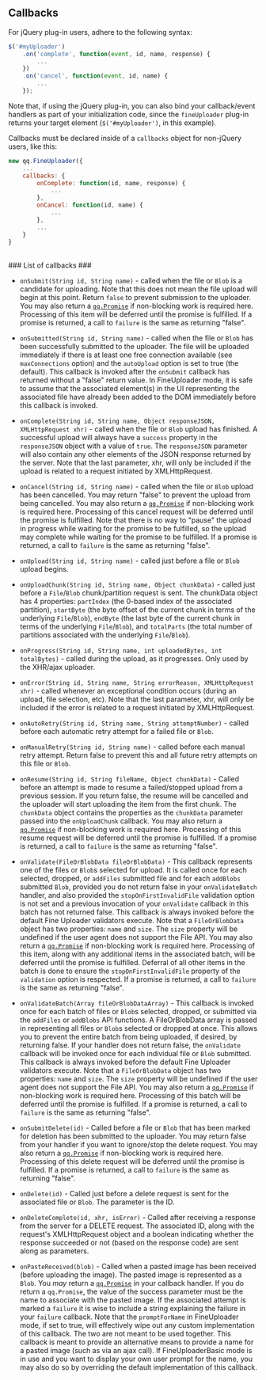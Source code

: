 ## Callbacks ##

For jQuery plug-in users, adhere to the following syntax:
```javascript
$('#myUploader')
    .on('complete', function(event, id, name, response) {
        ...
    })
    .on('cancel', function(event, id, name) {
        ...
    });
```

Note that, if using the jQuery plug-in, you can also bind your callback/event handlers as part of your initialization code, since
the `fineUploader` plug-in returns your target element (`$('#myUploader')`, in this example).

Callbacks must be declared inside of a `callbacks` object for non-jQuery users, like this:
```javascript
new qq.FineUploader({
    ...
    callbacks: {
        onComplete: function(id, name, response) {
            ...
        },
        onCancel: function(id, name) {
            ...
        },
        ...
    }
}
```

<br/>
### List of callbacks ###

* `onSubmit(String id, String name)` - called when the file or `Blob` is a candidate for uploading.
Note that this does not mean the file upload will begin at this point.  Return `false` to prevent submission to the uploader.
You may also return a [`qq.Promise`](promise.md) if non-blocking work is required here.  Processing of this item will be deferred
until the promise is fulfilled.  If a promise is returned, a call to `failure` is the same as returning "false".

* `onSubmitted(String id, String name)` - called when the file or `Blob` has been successfully submitted to the uploader.  The
file will be uploaded immediately if there is at least one free connection available (see `maxConnections` option) and the `autoUpload`
option is set to true (the default).  This callback is invoked after the `onSubmit` callback has returned without a "false" return value.
In FineUploader mode, it is safe to assume that the associated element(s) in the UI representing the associated file have already been added
to the DOM immediately before this callback is invoked.

* `onComplete(String id, String name, Object responseJSON, XMLHttpRequest xhr)` - called when the file or `Blob` upload has finished.
A successful upload will always have a `success` property in the `responseJSON` object with a value of `true`.  The
`responseJSON` parameter will also contain any other elements of the JSON response returned by the server.  Note that
the last parameter, xhr, will only be included if the upload is related to a request initiated by XMLHttpRequest.

* `onCancel(String id, String name)` - called when the file or `Blob` upload has been cancelled.  You may return "false" to
prevent the upload from being cancelled.  You may also return a [`qq.Promise`](promise.md) if non-blocking work is required
here.  Processing of this cancel request will be deferred until the promise is fulfilled.  Note that there is no way to "pause"
the upload in progress while waiting for the promise to be fulfilled, so the upload may complete while waiting for the promise
to be fulfilled.  If a promise is returned, a call to `failure` is the same as returning "false".

* `onUpload(String id, String name)` - called just before a file or `Blob` upload begins.

* `onUploadChunk(String id, String name, Object chunkData)` - called just before a `File`/`Blob` chunk/partition request is sent.  The chunkData object has
4 properties: `partIndex` (the 0-based index of the associated partition), `startByte` (the byte offset of the current chunk in terms
of the underlying `File`/`Blob`), `endByte` (the last byte of the current chunk in terms of the underlying `File`/`Blob`), and `totalParts` (the
total number of partitions associated with the underlying `File`/`Blob`).

* `onProgress(String id, String name, int uploadedBytes, int totalBytes)` - called during the upload, as it progresses.  Only used by the XHR/ajax uploader.

* `onError(String id, String name, String errorReason, XMLHttpRequest xhr)` - called whenever an exceptional condition occurs (during an upload, file selection, etc).
Note that the last parameter, xhr, will only be included if the error is related to a request initiated by XMLHttpRequest.

* `onAutoRetry(String id, String name, String attemptNumber)` - called before each automatic retry attempt for a failed file or `Blob`.

* `onManualRetry(String id, String name)` - called before each manual retry attempt.  Return false to prevent this and all future retry attempts on this file or `Blob`.

* `onResume(String id, String fileName, Object chunkData)` - Called before an attempt is made to resume a failed/stopped upload from a previous session.
If you return false, the resume will be cancelled and the uploader will start uploading the item from the first chunk.
The `chunkData` object contains the properties as the `chunkData` parameter passed into the `onUploadChunk` callback.
You may also return a [`qq.Promise`](promise.md) if non-blocking work is required here.  Processing of this resume request
will be deferred until the promise is fulfilled.  If a promise is returned, a call to `failure` is the same as returning "false".

* `onValidate(FileOrBlobData fileOrBlobData)` - This callback represents one of the files or `Blob`s selected for upload.  It is called once
for each selected, dropped, or `addFiles` submitted file and for each `addBlobs` submitted `Blob`, provided you do not return false in your `onValidateBatch` handler, and also provided
the `stopOnFirstInvalidFile` validation option is not set and a previous invocation of your `onValidate` callback in this batch has not returned false.
This callback is always invoked before the default Fine Uploader validators execute.  Note that a `FileOrBlobData` object has two properties: `name`
and `size`.  The `size` property will be undefined if the user agent does not support the File API.  You may also return
a [`qq.Promise`](promise.md) if non-blocking work is required here.  Processing of this item, along with any additional
items in the associated batch, will be deferred until the promise is fulfilled.  Deferral of all other items in the batch
is done to ensure the `stopOnFirstInvalidFile` property of the `validation` option is respected.  If a promise is returned,
a call to `failure` is the same as returning "false".


* `onValidateBatch(Array fileOrBlobDataArray)` - This callback is invoked once for each batch of files or `Blob`s selected, dropped, or submitted
via the `addFiles` or `addBlobs`  API functions.  A FileOrBlobData array is passed in representing all files or `Blob`s selected or dropped at once.  This allows
you to prevent the entire batch from being uploaded, if desired, by returning false.  If your handler does not return false,
the `onValidate` callback will be invoked once for each individual file or `Blob` submitted.  This callback is always invoked before
the default Fine Uploader validators execute.  Note that a `FileOrBlobData` object has two properties: `name` and `size`.
The `size` property will be undefined if the user agent does not support the File API.  You may also return a
[`qq.Promise`](promise.md) if non-blocking work is required here.  Processing of this batch will be deferred until the
promise is fulfilled.  If a promise is returned, a call to `failure` is the same as returning "false".

* `onSubmitDelete(id)` - Called before a file or `Blob` that has been marked for deletion has been submitted to the uploader.
You may return false from your handler if you want to ignore/stop the delete request.  You may also return a
[`qq.Promise`](promise.md) if non-blocking work is required here.  Processing of this delete request will be deferred until the
promise is fulfilled.  If a promise is returned, a call to `failure` is the same as returning "false".

* `onDelete(id)` - Called just before a delete request is sent for the associated file or `Blob`.  The parameter is the ID.

* `onDeleteComplete(id, xhr, isError)` - Called after receiving a response from the server for a DELETE request.  The associated
ID, along with the request's XMLHttpRequest object and a boolean indicating whether the response succeeded or not (based on the response code)
are sent along as parameters.

* `onPasteReceived(blob)` - Called when a pasted image has been received (before uploading the image).  The pasted image is
represented as a `Blob`.  You _may_ return a [`qq.Promise`](promise.md) in your callback handler.  If you do return a `qq.Promise`,
the value of the success parameter must be the name to associate with the pasted image.  If the associated attempt is marked
a `failure` it is wise to include a string explaining the failure in your `failure` callback.
Note that the `promptForName` in FineUploader mode, if set to true, will effectively wipe out any custom implementation of this
callback.  The two are not meant to be used together.  This callback is meant to provide an alternative means to provide a name
for a pasted image (such as via an ajax call).  If FineUploaderBasic mode is in use and you want to display your own user prompt
for the name, you may also do so by overriding the default implementation of this callback.


